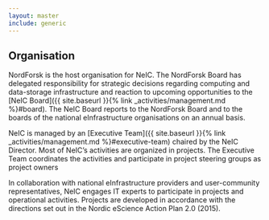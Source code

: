 ```yaml
---
layout: master
include: generic
---
```


## Organisation

NordForsk is the host organisation for NeIC. The NordForsk Board has delegated
responsibility for strategic decisions regarding computing and data-storage
infrastructure and reaction to upcoming opportunities to the [NeIC Board]({{
site.baseurl }}{% link _activities/management.md %}#board). The NeIC Board reports to
the NordForsk Board and to the boards of the national eInfrastructure
organisations on an annual basis.

NeIC is managed by an [Executive Team]({{ site.baseurl }}{% link
_activities/management.md %}#executive-team) chaired by the NeIC Director. Most of NeIC’s
activities are organized in projects. The Executive Team coordinates the
activities and participate in project steering groups as project owners

In collaboration with national eInfrastructure providers and user-community
representatives, NeIC engages IT experts to participate in projects and
operational activities. Projects are developed in accordance with the directions
set out in the Nordic eScience Action Plan 2.0 (2015).
